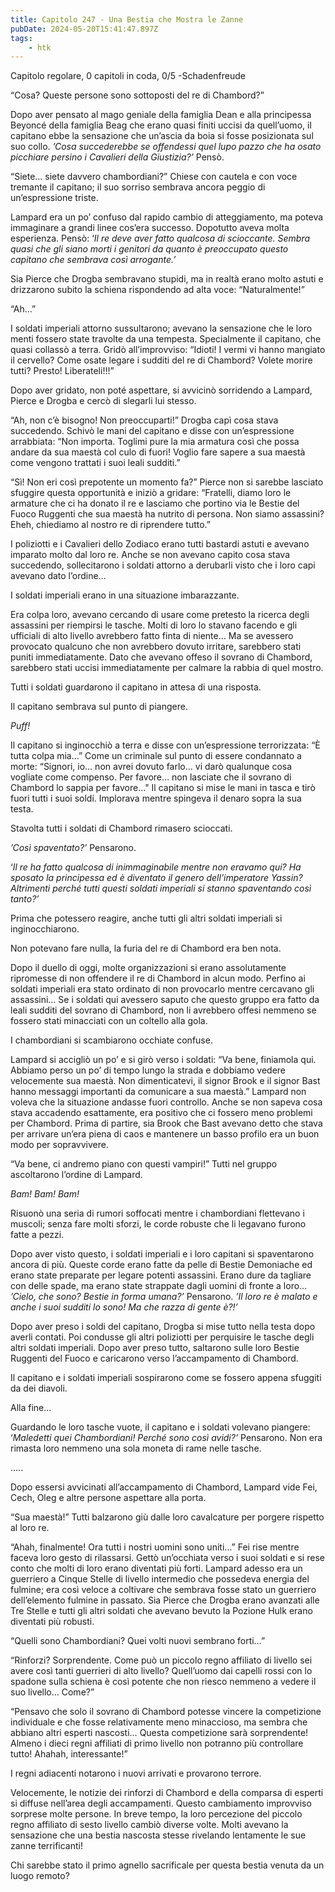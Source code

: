 ```yaml
---
title: Capitolo 247 - Una Bestia che Mostra le Zanne
pubDate: 2024-05-20T15:41:47.897Z
tags:
    - htk
---
```


Capitolo regolare,
0 capitoli in coda, 0/5
-Schadenfreude

“Cosa? Queste persone sono sottoposti del re di Chambord?”

Dopo aver pensato al mago geniale della famiglia Dean e alla principessa Beyoncé della famiglia Beag che erano quasi finiti uccisi da quell’uomo, il capitano ebbe la sensazione che un’ascia da boia si fosse posizionata sul suo collo. <em>’Cosa succederebbe se offendessi quel lupo pazzo che ha osato picchiare persino i Cavalieri della Giustizia?’</em> Pensò.

“Siete… siete davvero chambordiani?” Chiese con cautela e con voce tremante il capitano; il suo sorriso sembrava ancora peggio di un’espressione triste.

Lampard era un po’ confuso dal rapido cambio di atteggiamento, ma poteva immaginare a grandi linee cos’era successo. Dopotutto aveva molta esperienza. Pensò: ‘<em>Il re deve aver fatto qualcosa di scioccante. Sembra quasi che gli siano morti i genitori da quanto è preoccupato questo capitano che sembrava così arrogante.’</em>

Sia Pierce che Drogba sembravano stupidi, ma in realtà erano molto astuti e drizzarono subito la schiena rispondendo ad alta voce: “Naturalmente!”

“Ah…”

I soldati imperiali attorno sussultarono; avevano la sensazione che le loro menti fossero state travolte da una tempesta. Specialmente il capitano, che quasi collassò a terra. Gridò all’improvviso: “Idioti! I vermi vi hanno mangiato il cervello? Come osate legare i sudditi del re di Chambord? Volete morire tutti? Presto! Liberateli!!!”

Dopo aver gridato, non poté aspettare, si avvicinò sorridendo a Lampard, Pierce e Drogba e cercò di slegarli lui stesso.

“Ah, non c’è bisogno! Non preoccuparti!” Drogba capì cosa stava succedendo. Schivò le mani del capitano e disse con un’espressione arrabbiata: “Non importa. Toglimi pure la mia armatura così che possa andare da sua maestà col culo di fuori! Voglio fare sapere a sua maestà come vengono trattati i suoi leali sudditi.”

“Sì! Non eri così prepotente un momento fa?” Pierce non si sarebbe lasciato sfuggire questa opportunità e iniziò a gridare: “Fratelli, diamo loro le armature che ci ha donato il re e lasciamo che portino via le Bestie del Fuoco Ruggenti che sua maestà ha nutrito di persona. Non siamo assassini? Eheh, chiediamo al nostro re di riprendere tutto.”

I poliziotti e i Cavalieri dello Zodiaco erano tutti bastardi astuti e avevano imparato molto dal loro re. Anche se non avevano capito cosa stava succedendo, sollecitarono i soldati attorno a derubarli visto che i loro capi avevano dato l’ordine…

I soldati imperiali erano in una situazione imbarazzante.

Era colpa loro, avevano cercando di usare come pretesto la ricerca degli assassini per riempirsi le tasche. Molti di loro lo stavano facendo e gli ufficiali di alto livello avrebbero fatto finta di niente… Ma se avessero provocato qualcuno che non avrebbero dovuto irritare, sarebbero stati puniti immediatamente. Dato che avevano offeso il sovrano di Chambord, sarebbero stati uccisi immediatamente per calmare la rabbia di quel mostro.

Tutti i soldati guardarono il capitano in attesa di una risposta.

Il capitano sembrava sul punto di piangere.

<em>Puff!</em>

Il capitano si inginocchiò a terra e disse con un’espressione terrorizzata: “È tutta colpa mia…” Come un criminale sul punto di essere condannato a morte: “Signori, io… non avrei dovuto farlo… vi darò qualunque cosa vogliate come compenso. Per favore… non lasciate che il sovrano di Chambord lo sappia per favore…" Il capitano si mise le mani in tasca e tirò fuori tutti i suoi soldi. Implorava mentre spingeva il denaro sopra la sua testa.

Stavolta tutti i soldati di Chambord rimasero scioccati.

<em>’Così spaventato?’</em> Pensarono.

‘<em>Il re ha fatto qualcosa di inimmaginabile mentre non eravamo qui? Ha sposato la principessa ed è diventato il genero dell’imperatore Yassin? Altrimenti perché tutti questi soldati imperiali si stanno spaventando così tanto?’</em>

Prima che potessero reagire, anche tutti gli altri soldati imperiali si inginocchiarono.

Non potevano fare nulla, la furia del re di Chambord era ben nota.

Dopo il duello di oggi, molte organizzazioni si erano assolutamente ripromesse di non offendere il re di Chambord in alcun modo. Perfino ai soldati imperiali era stato ordinato di non provocarlo mentre cercavano gli assassini… Se i soldati qui avessero saputo che questo gruppo era fatto da leali sudditi del sovrano di Chambord, non li avrebbero offesi nemmeno se fossero stati minacciati con un coltello alla gola.

I chambordiani si scambiarono occhiate confuse.

Lampard si accigliò un po’ e si girò verso i soldati: “Va bene, finiamola qui. Abbiamo perso un po’ di tempo lungo la strada e dobbiamo vedere velocemente sua maestà. Non dimenticatevi, il signor Brook e il signor Bast hanno messaggi importanti da comunicare a sua maestà.” Lampard non voleva che la situazione andasse fuori controllo. Anche se non sapeva cosa stava accadendo esattamente, era positivo che ci fossero meno problemi per Chambord. Prima di partire, sia Brook che Bast avevano detto che stava per arrivare un’era piena di caos e mantenere un basso profilo era un buon modo per sopravvivere.

“Va bene, ci andremo piano con questi vampiri!” Tutti nel gruppo ascoltarono l’ordine di Lampard.

<em>Bam! Bam! Bam!</em>

Risuonò una seria di rumori soffocati mentre i chambordiani flettevano i muscoli; senza fare molti sforzi, le corde robuste che li legavano furono fatte a pezzi.

Dopo aver visto questo, i soldati imperiali e i loro capitani si spaventarono ancora di più. Queste corde erano fatte da pelle di Bestie Demoniache ed erano state preparate per legare potenti assassini. Erano dure da tagliare con delle spade, ma erano state strappate dagli uomini di fronte a loro… <em>’Cielo, che sono? Bestie in forma umana?’</em> Pensarono. <em>’Il loro re è malato e anche i suoi sudditi lo sono! Ma che razza di gente è?!’</em>

Dopo aver preso i soldi del capitano, Drogba si mise tutto nella testa dopo averli contati. Poi condusse gli altri poliziotti per perquisire le tasche degli altri soldati imperiali. Dopo aver preso tutto, saltarono sulle loro Bestie Ruggenti del Fuoco e caricarono verso l’accampamento di Chambord.

Il capitano e i soldati imperiali sospirarono come se fossero appena sfuggiti da dei diavoli.

Alla fine…

Guardando le loro tasche vuote, il capitano e i soldati volevano piangere: ‘<em>Maledetti quei Chambordiani! Perché sono così avidi?’</em> Pensarono. Non era rimasta loro nemmeno una sola moneta di rame nelle tasche.

…..

Dopo essersi avvicinati all’accampamento di Chambord, Lampard vide Fei, Cech, Oleg e altre persone aspettare alla porta.

“Sua maestà!” Tutti balzarono giù dalle loro cavalcature per porgere rispetto al loro re.

“Ahah, finalmente! Ora tutti i nostri uomini sono uniti…” Fei rise mentre faceva loro gesto di rilassarsi. Gettò un’occhiata verso i suoi soldati e si rese conto che molti di loro erano diventati più forti. Lampard adesso era un guerriero a Cinque Stelle di livello intermedio che possedeva energia del fulmine; era così veloce a coltivare che sembrava fosse stato un guerriero dell’elemento fulmine in passato. Sia Pierce che Drogba erano avanzati alle Tre Stelle e tutti gli altri soldati che avevano bevuto la Pozione Hulk erano diventati più robusti.

“Quelli sono Chambordiani? Quei volti nuovi sembrano forti…”

“Rinforzi? Sorprendente. Come può un piccolo regno affiliato di livello sei avere così tanti guerrieri di alto livello? Quell’uomo dai capelli rossi con lo spadone sulla schiena è così potente che non riesco nemmeno a vedere il suo livello… Come?”

“Pensavo che solo il sovrano di Chambord potesse vincere la competizione individuale e che fosse relativamente meno minaccioso, ma sembra che abbiano altri esperti nascosti… Questa competizione sarà sorprendente! Almeno i dieci regni affiliati di primo livello non potranno più controllare tutto! Ahahah, interessante!”

I regni adiacenti notarono i nuovi arrivati e provarono terrore.

Velocemente, le notizie dei rinforzi di Chambord e della comparsa di esperti si diffuse nell’area degli accampamenti. Questo cambiamento improvviso sorprese molte persone. In breve tempo, la loro percezione del piccolo regno affiliato di sesto livello cambiò diverse volte. Molti avevano la sensazione che una bestia nascosta stesse rivelando lentamente le sue zanne terrificanti!

Chi sarebbe stato il primo agnello sacrificale per questa bestia venuta da un luogo remoto?



